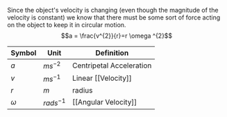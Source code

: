 Since the object's velocity is changing (even though the magnitude of the velocity is constant) we know that there must be some sort of force acting on the object to keep it in circular motion.
$$a = \frac{v^{2}}{r}=r \omega ^{2}$$

| Symbol | Unit | Definition |
| ---- | ---- | ---- |
| $a$ | $ms^{-2}$ | Centripetal Acceleration |
| $v$ | $ms^{-1}$ | Linear [[Velocity]] |
| $r$ | $m$ | radius |
| $\omega$ | $rads^{-1}$ | [[Angular Velocity]] |
